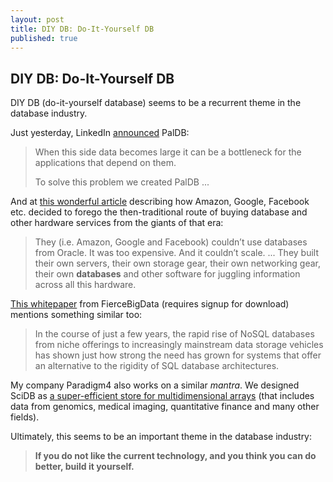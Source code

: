 ```yaml
---
layout: post
title: DIY DB: Do-It-Yourself DB
published: true
---
```


## DIY DB: Do-It-Yourself DB

DIY DB (do-it-yourself database) seems to be a recurrent theme in the database industry.

Just yesterday, LinkedIn [announced](https://engineering.linkedin.com/blog/2015/10/open-sourcing-paldb--a-lightweight-companion-for-storing-side-da) PalDB:

> When this side data becomes large it can be a bottleneck for the applications that depend on them.
> 
> To solve this problem we created PalDB ...

And at [this wonderful article](http://www.wired.com/2015/10/meet-walking-dead-hp-cisco-dell-emc-ibm-oracle) describing how Amazon, Google, Facebook etc. decided to forego the then-traditional route of buying database and other hardware services from the giants of that era:

> They (i.e. Amazon, Google and Facebook) couldn’t use databases from Oracle. It was too expensive. And it couldn’t scale. ... They built their own servers, their own storage gear, their own networking gear, their own **databases** and other software for juggling information across all this hardware.

[This whitepaper](https://pages.questexweb.com/Evolving-Data-Architecture.html?source=spon) from FierceBigData (requires signup for download) mentions something similar too:

> In the course of just a few years, the rapid rise of NoSQL databases from niche offerings to increasingly mainstream data storage vehicles has shown just how strong the need has grown for systems that offer an alternative to the rigidity of SQL database architectures.

My company Paradigm4 also works on a similar _mantra_. We designed SciDB as [a super-efficient store for multidimensional arrays](http://www.paradigm4.com/) (that includes data from genomics, medical imaging, quantitative finance and many other fields).

Ultimately, this seems to be an important theme in the database industry:

> **If you do not like the current technology, and you think you can do better, build it yourself.**
